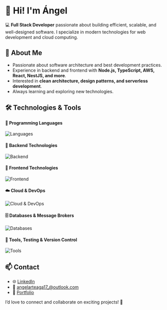 # 👋 Hi! I'm Ángel  

💻 **Full Stack Developer** passionate about building efficient, scalable, and well-designed software. I specialize in modern technologies for web development and cloud computing.  

<!--![GitHub Stats](https://github-readme-stats.vercel.app/api?username=ssssshel&show_icons=true&theme=holi)-->

## 🚀 About Me  
- Passionate about software architecture and best development practices.  
- Experience in backend and frontend with **Node.js, TypeScript, AWS, React, NestJS, and more**.  
- Interested in **clean architecture, design patterns, and serverless development**.  
- Always learning and exploring new technologies.  

## 🛠️ Technologies & Tools
#### **📌 Programming Languages**  
![Languages](https://skillicons.dev/icons?i=js,ts,go,java,python,php,bash)  

#### **🚀 Backend Technologies**  
![Backend](https://skillicons.dev/icons?i=nodejs,laravel)  

#### **🎨 Frontend Technologies**  
![Frontend](https://skillicons.dev/icons?i=react,angular,html,css,tailwind)  

#### **☁️ Cloud & DevOps**  
![Cloud & DevOps](https://skillicons.dev/icons?i=aws,gcp,docker,terraform)  

#### **🗄️ Databases & Message Brokers**  
![Databases](https://skillicons.dev/icons?i=mongo,postgres,mysql,redis,rabbitmq)  

#### **🔧 Tools, Testing & Version Control**  
![Tools](https://skillicons.dev/icons?i=git,jest)

## 📫 Contact  
- 🌐 [LinkedIn](https://www.linkedin.com/in/angelart179)  
- 📧 angelarteaga17_@outlook.com 
- 🚀 [Portfolio](https://angel-arteaga.vercel.app/)

I’d love to connect and collaborate on exciting projects! 🚀  
